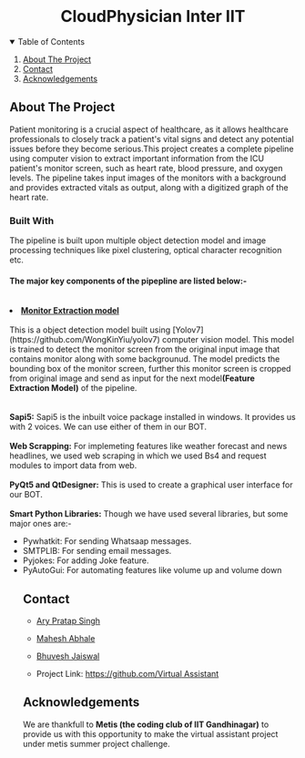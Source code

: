
<!-- PROJECT LOGO -->
<br />
<p align="center">
  <h1 align="center"> CloudPhysician Inter IIT</h1>

  <p align="center">
  </p>
</p>



<!-- TABLE OF CONTENTS -->
<details open="open">
  <summary>Table of Contents</summary>
  <ol>
    <li>
      <a href="#about-the-project">About The Project</a>



   <li><a href="#contact">Contact</a></li>
   <li><a href="#acknowledgements">Acknowledgements</a></li>
  </ol>
</details>



<!-- ABOUT THE PROJECT -->
## About The Project

Patient monitoring is a crucial aspect of healthcare, as it allows healthcare professionals to closely track a patient's vital signs and detect any potential issues before they become serious.This project creates a complete pipeline using computer vision to extract important information from the ICU patient's monitor screen, such as heart rate, blood pressure, and oxygen levels. The pipeline takes input images of the monitors with a background and provides extracted vitals as output, along with a digitized graph of the heart rate.

### Built With
The pipeline is built upon multiple object detection model and image processing techniques like pixel clustering, optical character recognition etc. 
<br>
<h4>The major key components of the pipepline are listed below:-</h4>
<br>
<li>
  <b><u>Monitor Extraction model</u></b>
  <br><br>
  This is a object detection model built using [Yolov7](https://github.com/WongKinYiu/yolov7) computer vision model. This model is trained to detect the monitor screen  from the original input image that contains monitor along with some backgrounud. The model predicts the bounding box of the monitor screen, further this monitor      screen is cropped from original image and send as input for the next model<b>(Feature Extraction Model)</b> of the pipeline.
  

</li>
<br><br>
      <b>Sapi5:</b>  Sapi5 is the inbuilt voice package installed in windows. It provides us with 2 voices. We can use either of them in our BOT.
<br><br>
      <b>Web Scrapping:</b> For implemeting features like weather forecast and news headlines, we used web scraping in which we used Bs4 and request modules to import data from web.
<br><br>
      <b>PyQt5 and QtDesigner:</b> This is used to create a graphical user interface for our BOT. 
<br><br>
      <b>Smart Python  Libraries:</b>  Though we have used several libraries, but some major ones are:-
<br>
      <ul>
        <li> 
          Pywhatkit: For sending Whatsaap messages.
        <li>
          SMTPLIB: For sending email messages.
        <li>
          Pyjokes: For adding Joke feature.
        <li>
          PyAutoGui: For automating features like volume up and volume down
             
      
<!-- CONTACT -->
## Contact

* [Ary Pratap Singh](https://www.linkedin.com/in/ary-pratap-singh-73b329207?lipi=urn%3Ali%3Apage%3Ad_flagship3_profile_view_base_contact_details%3BebLXi%2BlvTOyRhTQqbZAXSA%3D%3D)
* [Mahesh Abhale](https://www.linkedin.com/in/mahesh-abhale-5754861bb?lipi=urn%3Ali%3Apage%3Ad_flagship3_profile_view_base_contact_details%3BQ3R47rUvTJagFaCWNtl0vA%3D%3D)
* [Bhuvesh Jaiswal](https://www.linkedin.com/in/bhuvesh-jaiswal-43b521202?lipi=urn%3Ali%3Apage%3Ad_flagship3_profile_view_base_contact_details%3BS%2Ffzlvg%2FQu%2B3zRvayXAdoA%3D%3D)

* Project Link: [https://github.com/Virtual Assistant](https://github.com/AryPratap/BOT-GP-53.git)



<!-- ACKNOWLEDGEMENTS -->
## Acknowledgements
We are thankfull to <b>Metis (the coding club of IIT Gandhinagar)</b> to provide us with this opportunity to make the virtual assistant project under metis summer project challenge. 
